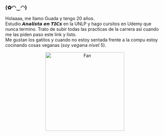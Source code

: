 ### (✿◠‿◠)
Holaaaa, me llamo Guada y tengo 20 años. <br>
Estudio 𝘼𝙣𝙖𝙡𝙞𝙨𝙩𝙖 𝙚𝙣 𝙏𝙄𝘾𝙨 en la UNLP y hago cursitos en Udemy que nunca termino. Trato de subir todas las practicas de la carrera asi cuando me las piden paso este link y listo. <br>
Me gustan los gatitos y cuando no estoy sentada frente a la compu estoy cocinando cosas veganas (𝘴𝘰𝘺 𝘷𝘦𝘨𝘢𝘯𝘢 𝘯𝘪𝘷𝘦𝘭 5). 

<div align="center">
<img width="250" src="https://static.247tickets.com/o_1e8obkma0ufq618mdvo77139ln.gif" alt="Fan" align="center">
</div>
<!--
**guadaevequoz/guadaevequoz** is a ✨ _special_ ✨ repository because its `README.md` (this file) appears on your GitHub profile.

Here are some ideas to get you started:

- 🔭 I’m currently working on ...
- 🌱 I’m currently learning ...
- 👯 I’m looking to collaborate on ...
- 🤔 I’m looking for help with ...
- 💬 Ask me about ...
- 📫 How to reach me: ...
- 😄 Pronouns: ...
- ⚡ Fun fact: ...
-->
